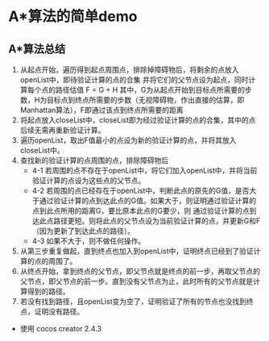 # A*算法的简单demo


## A*算法总结

1. 从起点开始，遍历得到起点周围点，排除掉障碍物后，将剩余的点放入openList中，即待验证计算的点的合集 并将它们的父节点设为起点，同时计算每个点的路径估值
   F = G + H
   其中，G为从起点开始到目标点所需要的步数，H为目标点到终点所需要的步数（无视障碍物，作出直接的估算，即Manhattan算法），F即通过该点到终点所需要的距离
2. 将起点放入closeList中，closeList即为经过验证计算的点的合集，其中的点后续无需再重新验证计算。
3. 遍历openList，取出F值最小的点设为新的验证计算的点，并将其放入closeList中。
4. 查找新的验证计算的点周围的点，排除障碍物后
   - 4-1 若周围的点不存在于openList中，将它们加入openList中，并将当前验证计算的点设为这些点的父节点。
   - 4-2 若周围的点已经存在于openList中，判断此点的原先的G值，是否大于通过验证计算的点到达此点的G值。如果大于，则证明通过验证计算的点到此点所用的距离G，要比原本此点的G要少，则
         通过验证计算的点到达此点路径更短。则将此点的父节点设为当前验证计算的点，并更新G和F（因为更新了到达此点的路径）。
   - 4-3 如果不大于，则不做任何操作。
5. 从第三步重复做起，直到终点也加入到openList中，证明终点已经到了验证计算的点的周围了。
6. 从终点开始，拿到终点的父节点，即父节点就是终点的前一步，再取父节点的父节点，即父节点的前一步。直到没有父节点为止，此时所有的父节点就是计算得到的路径。
7. 若没有找到路径，且openList变为空了，证明验证了所有的节点也没找到终点，证明没有路径。


- 使用 cocos creator 2.4.3
